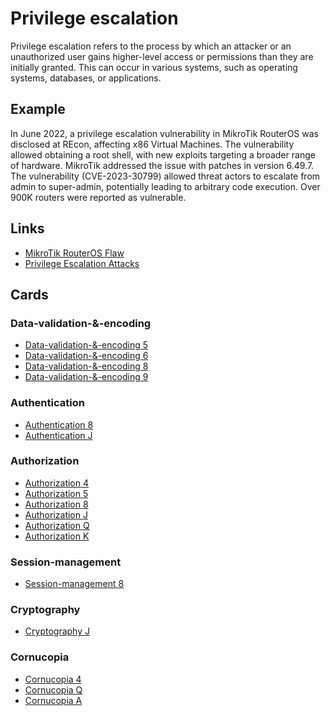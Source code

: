 # Privilege escalation
Privilege escalation refers to the process by which an attacker or an unauthorized user gains higher-level access or permissions than they are initially granted. This can occur in various systems, such as operating systems, databases, or applications.

## Example
In June 2022, a privilege escalation vulnerability in MikroTik RouterOS was disclosed at REcon, affecting x86 Virtual Machines. The vulnerability allowed obtaining a root shell, with new exploits targeting a broader range of hardware. MikroTik addressed the issue with patches in version 6.49.7. The vulnerability (CVE-2023-30799) allowed threat actors to escalate from admin to super-admin, potentially leading to arbitrary code execution. Over 900K routers were reported as vulnerable.

## Links
- [MikroTik RouterOS Flaw](https://gbhackers.com/privilege-escalation-mikrotik-routeros/)
- [Privilege Escalation Attacks](https://purplesec.us/privilege-escalation-attacks/#Examples)

## Cards

### Data-validation-&-encoding
- [Data-validation-&-encoding 5](/cards/VE5)
- [Data-validation-&-encoding 6](/cards/VE6)
- [Data-validation-&-encoding 8](/cards/VE8)
- [Data-validation-&-encoding 9](/cards/VE9)

### Authentication
- [Authentication 8](/cards/AT8)
- [Authentication J](/cards/ATJ)

### Authorization
- [Authorization 4](/cards/AZ4)
- [Authorization 5](/cards/AZ5)
- [Authorization 8](/cards/AZ8)
- [Authorization J](/cards/AZJ)
- [Authorization Q](/cards/AZQ)
- [Authorization K](/cards/AZK)

### Session-management
- [Session-management 8](/cards/SM8)

### Cryptography
- [Cryptography J](/cards/CRJ)

### Cornucopia
- [Cornucopia 4](/cards/C4)
- [Cornucopia Q](/cards/CQ)
- [Cornucopia A](/cards/CA)
